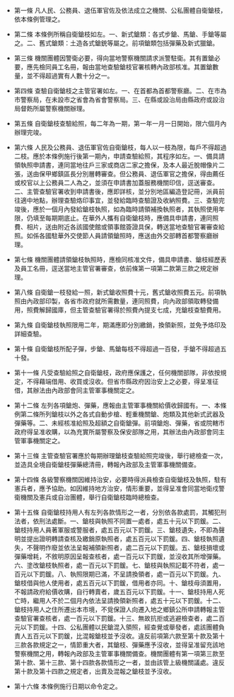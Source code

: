 * 第一條 凡人民、公務員、退伍軍官佐及依法成立之機關、公私團體自衛鎗枝，依本條例管理之。

* 第二條 本條例所稱自衛鎗枝如左。一、新式鎗類：各式步鎗、馬鎗、手鎗等屬之。二、舊式鎗類：土造各式鎗銃等屬之。前項鎗類包括彈藥及新式獵鎗。

* 第三條 機關團體因警衛必要，得向當地警察機關請求派警駐衛。其有置鎗必要，應先檢同員工名冊，報由當地查驗鎗枝官署核轉內政部核准。其置鎗數量，並不得超過實有人數十分之一。

* 第四條 查驗自衛鎗枝之主管官署如左。一、在首都為首都警察廳。二、在市為市警察局，在未設市之省會為省會警察局。三、在縣或設治局由縣政府或設治局督飭所屬警察機關辦理。

* 第五條 自衛鎗枝查驗給照，每二年為一期，第一年一月一日開始，限六個月內辦理完竣。

* 第六條 人民及公務員、退伍軍官佐自衛鎗枝，每人以一枝為限，每戶不得超過二枝。應於本條例施行後第一期內，申請查驗給照，其程序如左。一、備具請領執照申請書，連同當地往戶三家或商店二家之擔保，及本人最近脫帽像片二張，送由保甲鄉鎮區長分別層轉審查。但公務員、退伍軍官之擔保，得由薦任或校官以上公務員二人為之，並須在申請書加蓋服務機關印信，逕送審查。二、主管查驗官署收到申請書後，應即詳核，並分別地區編造登記冊，派員前往適中地點，辦理查驗烙印事宜，並發給臨時查驗證及收納照費。三、查驗完竣後，應於一個月內發給鎗枝執照，如為臨時請領補換執照者，其執照使用年限，仍填至每期期底止。在華外人攜有自衛鎗枝時，應備具申請書，連同照費、相片，送由附近各該國使館或領事館簽證具保，轉送當地查驗官署審查給照。如係各國駐華外交使節人員請領鎗照時，應送由外交部轉首都警察廳辦理。

* 第七條 機關團體請領鎗枝執照時，應檢同核准文件，備具申請書、鎗枝經歷表及員工名冊，逕送當地主管官署審查，依前條第一項第二款第三款之規定辦理。

* 第八條 自衛鎗一枝發給一照，新式鎗收照費十元，舊式鎗收照費五元。前項執照由內政部印製，各省市政府就所需數量，連同照費，向內政部領取轉發備用，照費解歸國庫，但主管查驗官署得於照費內提支七成，充鎗枝查驗費用。

* 第九條 自衛鎗枝執照限用二年，期滿應即分別繳銷，換領新照，並免予烙印及詳細查驗。

* 第十條 自衛鎗枝所配子彈，步鎗、馬鎗每枝不得超過一百發，手鎗不得超過五十發。

* 第十一條 凡受查驗給照之自衛鎗枝，政府應保護之，任何機關部隊，非依按規定，不得藉端借用、收買或沒收。但省市縣政府因治安上之必要，得呈准征借，其辦法由內政部會同主管軍事機關定之。

* 第十二條 左列各項鎗炮、彈藥，應報由主管軍事機關給價收歸國有。一、本條例第二條所列鎗枝以外之各式自動步槍、輕重機關鎗、炮類及其他新式武器及彈藥等。二、未經核准給照及超額之自衛鎗彈。前項鎗炮、彈藥，省或院轄市政府得呈准收購，以為充實所屬警察及保安部隊之用，其辦法由內政部會同主管軍事機關定之。

* 第十三條 主管查驗官署應於每期辦理鎗枝查驗給照完竣後，舉行總檢查一次，並造具全境自衛鎗枝彈藥總清冊，轉報內政部及主管軍事機關備查。

* 第十四條 各級警察機關因維持治安，必要時得派員檢查自衛鎗枝及執照，駐有憲兵者，應予協助。如因維持地方治安，情形重要，並得呈准會同當地衛戍警衛機關及憲兵或自治團體，舉行自衛鎗枝臨時總檢查。

* 第十五條 自衛鎗枝持用人有左列各款情形之一者，分別依各款處罰，其觸犯刑法者，依刑法處斷。一、鎗枝與執照不同置一處者，處五十元以下罰鍰。二、鎗枝持用人員著軍服或警服者，處五百元以下罰鍰。三、鎗枝遺失，不即為聲明並提出證明轉請查核及繳銷原執照者，處五百元以下罰鍰。四、鎗枝執照遺失，不聲明作廢並依法呈報補領新照者，處二百元以下罰鍰。五、鎗枝損壞或彈藥增耗，不敘明原因呈報查核者，處一百元以下罰鍰，並沒收其所增彈藥。六、塗改鎗枝執照者，處一百元以下罰鍰。七、鎗枝與執照記載不符者，處一百元以下罰鍰。八、執照限期已滿，不呈請換領者，處一百元以下罰鍰。九、鎗枝借與他人使用者，處五百元以下罰鍰，借用者亦同。十、鎗枝毋須置用，不報請政府給價收購，自行轉賣者，歲五百元以下罰鍰。十一、鎗枝持用人死亡時，繼用人不於二個月內依法呈請換領新照者，處五十元以下罰鍰。十二、鎗枝持用人之住所遷出本市境，不覓保證人向遷入地之鄉鎮公所申請轉報主管查驗官署查核者，處一百元以下罰鍰。十三、無故抗拒或逃避檢查者，處二百元以下罰鍰。十四、公私團體以民鎗混入領照，經查覺或舉發者，處該團體負責人五百元以下罰鍰，比混報鎗枝並予沒收。違反前項第六款至第十款及第十三款各款規定之一，情節重大者，其鎗枝、彈藥應予沒收，並得呈准留充該地警察機關之用，轉報內政部及主管軍事機關備查。機關團體有第一項第三款至第十款、第十三款、第十四款各款情形之一者，並由該管上級機關議處。違反第十款及第十四款之規定者，出賣及混報之鎗枝並予沒收。

* 第十六條 本條例施行日期以命令定之。


